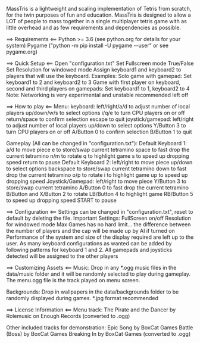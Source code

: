 MassTris is a lightweight and scaling implementation of Tetris from scratch, for the twin purposes of fun and education.
MassTris is designed to allow a LOT of people to mass together in a single multiplayer tetris game with as little
overhead and as few requirements and dependencies as possible.




==> Requirements <==
Python >= 3.6 (see python.org for details for your system)
Pygame ("python -m pip install -U pygame --user" or see pygame.org)



==> Quick Setup <==
Open "configuration.txt"
Set Fullscreen mode True/False
Set Resolution for windowed mode
Assign keyboard1 and keyboard2 to players that will use the keyboard.
Examples:
 Solo game with gamepad: Set keyboard1 to 2 and keyboard2 to 3
 Game with first player on keyboard, second and third players on gamepads: Set keyboard1 to 1, keyboard2 to 4
Note: Networking is very experimental and unstable recommended left off




==> How to play <==
Menu:
  keyboard:
    left/right/a/d to adjust number of local players
    up/down/w/s to select options
    i/q/e to turn CPU players on or off
    return/space to confirm selection
    escape to quit
  joystick/gamepad:
    left/right to adjust number of local players
    up/down to select options
    Y/Button 3 to turn CPU players on or off
    A/Button 0 to confirm selection
    B/Button 1 to quit

Gameplay (All can be changed in "configuration.txt"):
  Default Keyboard 1:
    a/d to move piece
    e to store/swap current tetramino
    space to fast drop the current tetramino
    n/m to rotate
    q to highlight game
    s to speed up dropping speed
    return to pause
  Default Keyboard 2:
    left/right to move piece
    up/down to select options
    backspace to store/swap current tetramino
    down to fast drop the current tetramino
    o/p to rotate
    i to highlight game
    up to speed up dropping speed
  Joystick/Gamepad:
    left/right to move piece
    Y/Button 3 to store/swap current tetramino
    A/Button 0 to fast drop the current tetramino
    B/Button and X/Button 2 to rotate
    LB/Button 4 to highlight game
    RB/Button 5 to speed up dropping speed
    START to pause



==> Configuration <==
Settings can be changed in "configuration.txt", reset to default by deleting the file.
Important Settings:
FullScreen on/off
Resolution for windowed mode
Max Games has no hard limit... the difference between the number of players and the cap will be made up by AI if turned on
Performance of the system and size of the display required are left up to the user.
As many keyboard configurations as wanted can be added by following patterns for keyboard 1 and 2.
All gamepads and joysticks detected will be assigned to the other players



==> Customizing Assets <==
Music:
Drop in any *.ogg music files in the data/music folder and it will be randomly selected to play during gameplay.
The menu.ogg file is the track played on menu screen.

Backgrounds:
Drop in wallpapers in the data/backgrounds folder to be randomly displayed during games.
*.jpg format recommended

==> License Information <==
Menu track:
The Pirate and the Dancer by Rolemusic on Enough Records
(converted to .ogg)

Other included tracks for demonstration:
Epic Song by BoxCat Games
Battle (Boss) by BoxCat Games
Breaking In by BoxCat Games
(converted to .ogg)